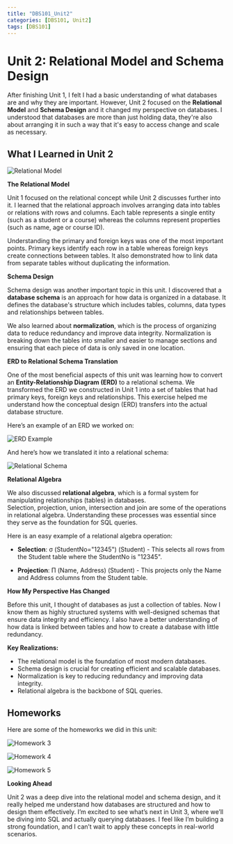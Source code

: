 ```yaml
---
title: "DBS101_Unit2"
categories: [DBS101, Unit2]
tags: [DBS101]
---
```


# Unit 2: Relational Model and Schema Design

After finishing Unit 1, I felt I had a basic understanding of what databases are and why they are important.  However, Unit 2
focused on the **Relational Model** and **Schema Design** and it changed my perspective on databases.  I understood that
databases are more than just holding data, they're also about arranging it in such a way that it's easy to access change and
scale as necessary.

## What I Learned in Unit 2

![Relational Model](/assets/unit2/image1.png)

**The Relational Model**

Unit 1 focused on the relational concept while Unit 2 discusses further into it.  I learned that the relational approach
involves arranging data into tables or relations with rows and columns. Each table represents a single entity (such as a
student or a course) whereas the columns represent properties (such as name, age or course ID).

Understanding the primary and foreign keys was one of the most important points. Primary keys identify each row in a table
whereas foreign keys create connections between tables. It also demonstrated how to link data from separate tables without
duplicating the information.


**Schema Design**

Schema design was another important topic in this unit. I discovered that a **database schema** is an approach for how data is 
organized in a database.  It defines the database's structure which includes tables, columns, data types and relationships 
between tables.

We also learned about **normalization**, which is the process of organizing data to reduce redundancy and improve data
integrity.  Normalization is breaking down the tables into smaller and easier to manage sections and ensuring that each piece 
of data is only saved in one location. 

**ERD to Relational Schema Translation**

One of the most beneficial aspects of this unit was learning how to convert an **Entity-Relationship Diagram (ERD)** to a
relational schema.  We transformed the ERD we constructed in Unit 1 into a set of tables that had primary keys, foreign keys 
and relationships.  This exercise helped me understand how the conceptual design (ERD) transfers into the actual database 
structure.

Here’s an example of an ERD we worked on:

![ERD Example](/assets/unit2/image2.jpeg)

And here’s how we translated it into a relational schema:

![Relational Schema](/assets/unit2/image3.jpeg)

**Relational Algebra**

We also discussed **relational algebra**, which is a formal system for manipulating relationships (tables) in databases.  
Selection, projection, union, intersection and join are some of the operations in relational algebra.  Understanding these 
processes was essential since they serve as the foundation for SQL queries.

Here is an easy example of a relational algebra operation:

- **Selection**: σ (StudentNo="12345")  (Student) - This selects all rows from the Student table where the StudentNo is "12345".

- **Projection**: Π (Name, Address) (Student) - This projects only the Name and Address columns from the Student table.

**How My Perspective Has Changed**

Before this unit, I thought of databases as just a collection of tables. Now I know them as highly structured systems with 
well-designed schemas that ensure data integrity and efficiency. I also have a better understanding of how data is linked 
between tables and how to create a database with little redundancy.

**Key Realizations:**

- The relational model is the foundation of most modern databases.
- Schema design is crucial for creating efficient and scalable databases.
- Normalization is key to reducing redundancy and improving data integrity.
- Relational algebra is the backbone of SQL queries.

## Homeworks

Here are some of the homeworks we did in this unit:


![Homework 3](/assets/unit2/image4.jpeg)

![Homework 4](/assets/unit2/image5.jpeg)

![Homework 5](/assets/unit2/image6.jpeg)

**Looking Ahead**

Unit 2 was a deep dive into the relational model and schema design, and it really helped me understand how databases are 
structured and how to design them effectively. I’m excited to see what’s next in Unit 3, where we’ll be diving into SQL and 
actually querying databases. I feel like I’m building a strong foundation, and I can’t wait to apply these concepts in 
real-world scenarios.

